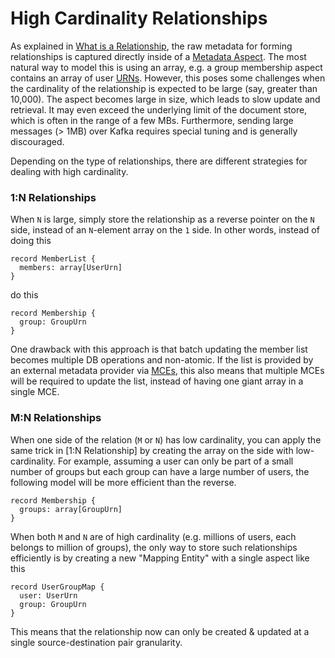 # High Cardinality Relationships

As explained in [What is a Relationship](/docs/what/relationship.md), the raw metadata for forming relationships is captured directly inside of a [Metadata Aspect](/docs/what/aspect.md). The most natural way to model this is using an array, e.g. a group membership aspect contains an array of user [URNs](/docs/what/urn.md). However, this poses some challenges when the cardinality of the relationship is expected to be large (say, greater than 10,000). The aspect becomes large in size, which leads to slow update and retrieval. It may even exceed the underlying limit of the document store, which is often in the range of a few MBs. Furthermore, sending large messages (> 1MB) over Kafka requires special tuning and is generally discouraged.

Depending on the type of relationships, there are different strategies for dealing with high cardinality. 

### 1:N Relationships

When `N` is large, simply store the relationship as a reverse pointer on the `N` side, instead of an `N`-element array on the `1` side. In other words, instead of doing this

```
record MemberList {
  members: array[UserUrn]
}
```

do this

```
record Membership {
  group: GroupUrn
}
```

One drawback with this approach is that batch updating the member list becomes multiple DB operations and non-atomic. If the list is provided by an external metadata provider via [MCEs](/docs/what/mxe.md), this also means that multiple MCEs will be required to update the list, instead of having one giant array in a single MCE.

### M:N Relationships

When one side of the relation (`M` or `N`) has low cardinality, you can apply the same trick in [1:N Relationship] by creating the array on the side with low-cardinality. For example, assuming a user can only be part of a small number of groups but each group can have a large number of users, the following model will be more efficient than the reverse.

```
record Membership {
  groups: array[GroupUrn]
}
```

When both `M` and `N` are of high cardinality (e.g. millions of users, each belongs to million of groups), the only way to store such relationships efficiently is by creating a new "Mapping Entity" with a single aspect like this

```
record UserGroupMap {
  user: UserUrn
  group: GroupUrn
}
```

This means that the relationship now can only be created & updated at a single source-destination pair granularity.  
